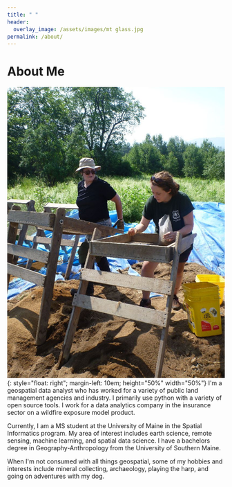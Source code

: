 ```yaml
---
title: " "
header:
  overlay_image: /assets/images/mt glass.jpg
permalink: /about/
---
```


# About Me

![image](/assets/images/wmnfarch.jpg){: style="float: right"; margin-left: 10em; height="50%" width="50%"}
I'm a geospatial data analyst who has worked for a variety of public land management agencies and industry. I primarily use python with a variety of open source tools. I work for a data analytics company in the insurance sector on a wildfire exposure model product.

Currently, I am a MS student at the University of Maine in the Spatial Informatics program. My area of interest includes earth science, remote sensing, machine learning, and spatial data science. I have a bachelors degree in Geography-Anthropology from the University of Southern Maine. 

When I'm not consumed with all things geospatial, some of my hobbies and interests include mineral collecting, archaeology, playing the harp, and going on adventures with my dog. 
